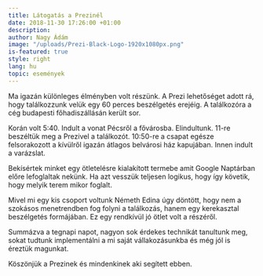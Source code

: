 ```yaml
---
title: Látogatás a Prezinél
date: 2018-11-30 17:26:00 +01:00
description: 
author: Nagy Ádám
image: "/uploads/Prezi-Black-Logo-1920x1080px.png"
is-featured: true
style: right
lang: hu
topic: események
---
```


Ma igazán különleges élményben volt részünk. A Prezi lehetőséget adott rá, hogy találkozzunk velük egy 60 perces beszélgetés erejéig. A találkozóra a cég budapesti főhadiszállásán került sor. 

Korán volt 5:40. Indult a vonat Pécsről a fővárosba. Elindultunk. 11-re beszéltük meg a Prezivel a találkozót. 10:50-re a csapat egésze felsorakozott a kívülről igazán átlagos belvárosi ház kapujában. Innen indult a varázslat.

Bekísértek minket egy ötletelésre kialakított termebe amit Google Naptárban előre lefoglaltak nekünk. Ha azt vesszük teljesen logikus, hogy így követik, hogy melyik terem mikor foglalt. 

Mivel mi egy kis csoport voltunk Németh Edina úgy döntött, hogy nem a szokásos menetrendben fog folyni a találkozás, hanem egy kerekasztal beszélgetés formájában. Ez egy rendkívül jó ötlet volt a részéről.

Summázva a tegnapi napot, nagyon sok érdekes technikát tanultunk meg, sokat tudtunk implementálni a mi saját vállakozásunkba és még jól is éreztük magunkat.

Köszönjük a Prezinek és mindenkinek aki segített ebben.